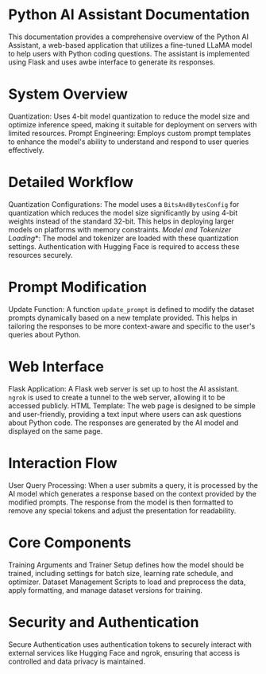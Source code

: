 # Python AI Assistant Documentation
This documentation provides a comprehensive overview of the Python AI Assistant, a web-based application that utilizes a fine-tuned LLaMA model to help users with Python coding questions. The assistant is implemented using Flask and uses awbe interface to generate its responses.

# System Overview

Quantization: Uses 4-bit model quantization to reduce the model size and optimize inference speed, making it suitable for deployment on servers with limited resources.
Prompt Engineering: Employs custom prompt templates to enhance the model's ability to understand and respond to user queries effectively.

# Detailed Workflow

Quantization Configurations: The model uses a `BitsAndBytesConfig` for quantization which reduces the model size significantly by using 4-bit weights instead of the standard 32-bit. This helps in deploying larger models on platforms with memory constraints.
*Model and Tokenizer Loading**: The model and tokenizer are loaded with these quantization settings. Authentication with Hugging Face is required to access these resources securely.

# Prompt Modification
Update Function: A function `update_prompt` is defined to modify the dataset prompts dynamically based on a new template provided. This helps in tailoring the responses to be more context-aware and specific to the user's queries about Python.

# Web Interface
Flask Application: A Flask web server is set up to host the AI assistant. `ngrok` is used to create a tunnel to the web server, allowing it to be accessed publicly.
HTML Template: The web page is designed to be simple and user-friendly, providing a text input where users can ask questions about Python code. The responses are generated by the AI model and displayed on the same page.

# Interaction Flow
User Query Processing: When a user submits a query, it is processed by the AI model which generates a response based on the context provided by the modified prompts. The response from the model is then formatted to remove any special tokens and adjust the presentation for readability.

# Core Components

Training Arguments and Trainer Setup defines how the model should be trained, including settings for batch size, learning rate schedule, and optimizer. Dataset Management Scripts to load and preprocess the data, apply formatting, and manage dataset versions for training.

# Security and Authentication

Secure Authentication uses authentication tokens to securely interact with external services like Hugging Face and ngrok, ensuring that access is controlled and data privacy is maintained.




